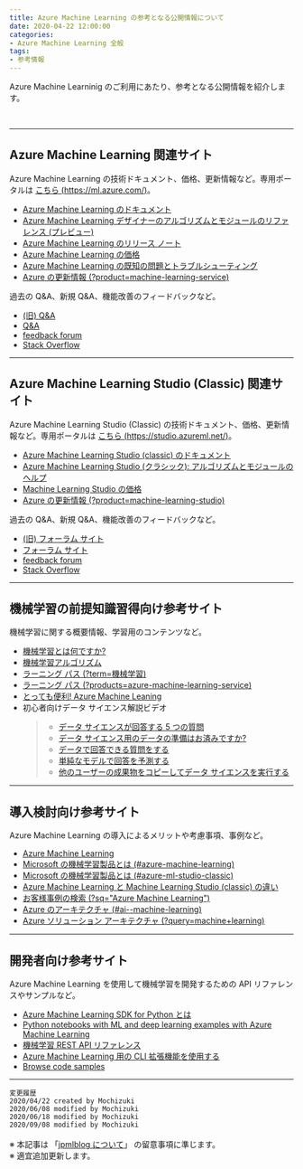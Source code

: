 ```yaml
---
title: Azure Machine Learning の参考となる公開情報について
date: 2020-04-22 12:00:00
categories:
- Azure Machine Learning 全般
tags:
- 参考情報
---
```


Azure Machine Learninig のご利用にあたり、参考となる公開情報を紹介します。
<!-- more -->
<br>

***
## Azure Machine Learning 関連サイト  

Azure Machine Learning の技術ドキュメント、価格、更新情報など。専用ポータルは [こちら (https://ml.azure.com/)](https://ml.azure.com/)。

- [Azure Machine Learning のドキュメント](https://docs.microsoft.com/ja-jp/azure/machine-learning/)  
- [Azure Machine Learning デザイナーのアルゴリズムとモジュールのリファレンス (プレビュー)](https://docs.microsoft.com/ja-jp/azure/machine-learning/algorithm-module-reference/module-reference)  
- [Azure Machine Learning のリリース ノート](https://docs.microsoft.com/ja-jp/azure/machine-learning/azure-machine-learning-release-notes)  
- [Azure Machine Learning の価格](https://azure.microsoft.com/ja-jp/pricing/details/machine-learning/)  
- [Azure Machine Learning の既知の問題とトラブルシューティング](https://docs.microsoft.com/ja-jp/azure/machine-learning/resource-known-issues)  
- [Azure の更新情報 (?product=machine-learning-service)](https://azure.microsoft.com/ja-jp/updates/?product=machine-learning-service)  

過去の Q&A、新規 Q&A、機能改善のフィードバックなど。

- [(旧) Q&A](https://social.msdn.microsoft.com/Forums/en-US/home?forum=AzureMachineLearningService)  
- [Q&A](https://docs.microsoft.com/en-us/answers/topics/azure-machine-learning.html)  
- [feedback forum](https://feedback.azure.com/forums/257792-machine-learning)  
- [Stack Overflow](https://stackoverflow.com/questions/tagged/azure-machine-learning-service)

***
## Azure Machine Learning Studio (Classic) 関連サイト  

Azure Machine Learning Studio (Classic) の技術ドキュメント、価格、更新情報など。専用ポータルは [こちら (https://studio.azureml.net/)](https://studio.azureml.net/)。

- [Azure Machine Learning Studio (classic) のドキュメント](https://docs.microsoft.com/ja-jp/azure/machine-learning/studio/)  
- [Azure Machine Learning Studio (クラシック): アルゴリズムとモジュールのヘルプ](https://docs.microsoft.com/ja-jp/azure/machine-learning/studio-module-reference/)  
- [Machine Learning Studio の価格](https://azure.microsoft.com/ja-jp/pricing/details/machine-learning-studio/)  
- [Azure の更新情報 (?product=machine-learning-studio)](https://azure.microsoft.com/ja-jp/updates/?product=machine-learning-studio)  

過去の Q&A、新規 Q&A、機能改善のフィードバックなど。

- [(旧) フォーラム サイト](https://social.msdn.microsoft.com/Forums/en-US/home?forum=MachineLearning)
- [フォーラム サイト](https://docs.microsoft.com/en-us/answers/topics/azure-machine-learning-studio-classic.html)
- [feedback forum](https://feedback.azure.com/forums/257792-machine-learning)  
- [Stack Overflow](https://stackoverflow.com/questions/tagged/azure-machine-learning-studio)  

***
## 機械学習の前提知識習得向け参考サイト

機械学習に関する概要情報、学習用のコンテンツなど。

- [機械学習とは何ですか?](https://azure.microsoft.com/ja-jp/overview/what-is-machine-learning-platform/)
- [機械学習アルゴリズム](https://azure.microsoft.com/ja-jp/overview/machine-learning-algorithms/)
- [ラーニング パス (?term=機械学習)](https://docs.microsoft.com/ja-jp/learn/browse/?term=%E6%A9%9F%E6%A2%B0%E5%AD%A6%E7%BF%92)
- [ラーニング パス (?products=azure-machine-learning-service)](https://docs.microsoft.com/ja-jp/learn/browse/?products=azure-machine-learning-service)  
- [とっても便利! Azure Machine Leaning](https://www.youtube.com/watch?v=xx-meKk03YY)  
- 初心者向けデータ サイエンス解説ビデオ
   >- [データ サイエンスが回答する 5 つの質問](https://docs.microsoft.com/ja-jp/azure/machine-learning/studio/data-science-for-beginners-the-5-questions-data-science-answers)
   >- [データ サイエンス用のデータの準備はお済みですか?](https://docs.microsoft.com/ja-jp/azure/machine-learning/studio/data-science-for-beginners-is-your-data-ready-for-data-science)
   >- [データで回答できる質問をする](https://docs.microsoft.com/ja-jp/azure/machine-learning/studio/data-science-for-beginners-ask-a-question-you-can-answer-with-data)
   >- [単純なモデルで回答を予測する](https://docs.microsoft.com/ja-jp/azure/machine-learning/studio/data-science-for-beginners-predict-an-answer-with-a-simple-model)
   >- [他のユーザーの成果物をコピーしてデータ サイエンスを実行する](https://docs.microsoft.com/ja-jp/azure/machine-learning/studio/data-science-for-beginners-copy-other-peoples-work-to-do-data-science)

***
## 導入検討向け参考サイト  

Azure Machine Learning の導入によるメリットや考慮事項、事例など。

- [Azure Machine Learning](https://azure.microsoft.com/ja-jp/services/machine-learning/)  
- [Microsoft の機械学習製品とは (#azure-machine-learning)](https://docs.microsoft.com/ja-jp/azure/architecture/data-guide/technology-choices/data-science-and-machine-learning?context=azure/machine-learning/service/context/ml-context#azure-machine-learning)  
- [Microsoft の機械学習製品とは (#azure-ml-studio-classic)](https://docs.microsoft.com/ja-jp/azure/architecture/data-guide/technology-choices/data-science-and-machine-learning?context=azure/machine-learning/service/context/ml-context#azure-ml-studio-classic)  
- [Azure Machine Learning と Machine Learning Studio (classic) の違い](https://docs.microsoft.com/ja-jp/azure/machine-learning/compare-azure-ml-to-studio-classic)  
- [お客様事例の検索 (?sq="Azure Machine Learning")](https://customers.microsoft.com/ja-jp/search?sq=%22Azure%20Machine%20Learning%22&ff=&p=2&so=story_publish_date%20desc)  
- [Azure のアーキテクチャ (#ai--machine-learning)](https://docs.microsoft.com/ja-jp/azure/architecture/browse/#ai--machine-learning)  
- [Azure ソリューション アーキテクチャ (?query=machine+learning)](https://azure.microsoft.com/ja-jp/solutions/architecture/?query=machine+learning)  

***
## 開発者向け参考サイト  

Azure Machine Learning を使用して機械学習を開発するための API リファレンスやサンプルなど。

- [Azure Machine Learning SDK for Python とは](https://docs.microsoft.com/ja-jp/python/api/overview/azure/ml/?view=azure-ml-py)  
- [Python notebooks with ML and deep learning examples with Azure Machine Learning](https://github.com/Azure/MachineLearningNotebooks)
- [機械学習 REST API リファレンス](https://docs.microsoft.com/ja-jp/rest/api/azureml/)  
- [Azure Machine Learning 用の CLI 拡張機能を使用する](https://docs.microsoft.com/ja-jp/azure/machine-learning/reference-azure-machine-learning-cli)  
- [Browse code samples](https://docs.microsoft.com/en-us/samples/browse/?products=azure-machine-learning-service)

***

`変更履歴`  
`2020/04/22 created by Mochizuki`  
`2020/06/08 modified by Mochizuki`  
`2020/06/18 modified by Mochizuki`  
`2020/09/08 modified by Mochizuki`  
<br>
※ 本記事は 「[jpmlblog について](https://jpmlblog.github.io/blog/2020/01/01/about-jpmlblog/)」 の留意事項に準じます。  
※ 適宜追加更新します。  